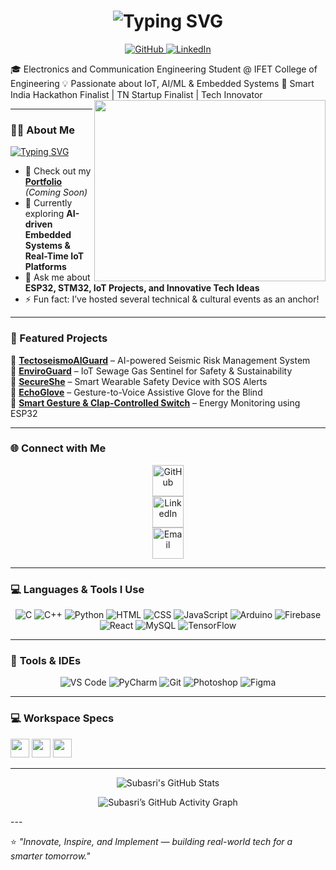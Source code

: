 <!-- Animated Name Header -->
<h1 align="center">
  <img src="https://readme-typing-svg.herokuapp.com?font=Poppins&size=35&pause=1000&color=00C7B7&center=true&vCenter=true&width=600&lines=Hi+there+👋;I'm+Subasri+JD+✨;ECE+Student+|+IoT+and+AI+Enthusiast;Innovator+|+Hackathon+Finalist+🏆" alt="Typing SVG" />
</h1>

<!-- Social Media Links -->
<p align="center">
  <a href="https://github.com/SUBA9995" target="_blank">
    <img src="https://img.shields.io/badge/GitHub-181717?style=for-the-badge&logo=github&logoColor=white" alt="GitHub"/>
  </a>
  <a href="https://www.linkedin.com/in/subasri-jd-6223a225a/" target="_blank">
    <img src="https://img.shields.io/badge/LinkedIn-0A66C2?style=for-the-badge&logo=linkedin&logoColor=white" alt="LinkedIn"/>
  </a>
</p>
🎓 Electronics and Communication Engineering Student @ IFET College of Engineering  
💡 Passionate about IoT, AI/ML & Embedded Systems  
🚀 Smart India Hackathon Finalist | TN Startup Finalist | Tech Innovator  

<img align="right" width="370" height="290" src="https://i.pinimg.com/originals/17/8a/2c/178a2cc52f4ff6c5874c157a9b06c9c9.gif">

---

### 👩‍💻 About Me  
[![Typing SVG](https://readme-typing-svg.demolab.com?font=Poppins&size=22&pause=1000&color=FF69B4&width=600&lines=IoT+Developer+💡;AI+%26+ML+Explorer+🤖;Embedded+Systems+Innovator+⚙️;Hackathon+Finalist+🏆;Tech+Speaker+%26+Organizer+🎤)](https://git.io/typing-svg)

- 🔭 Check out my [**Portfolio**](#) *(Coming Soon)*  
- 🌱 Currently exploring **AI-driven Embedded Systems & Real-Time IoT Platforms**  
- 💬 Ask me about **ESP32, STM32, IoT Projects, and Innovative Tech Ideas**  
- ⚡ Fun fact: I’ve hosted several technical & cultural events as an anchor!  

---

### 💼 Featured Projects  
🔹 [**TectoseismoAIGuard**](#) – AI-powered Seismic Risk Management System  
🔹 [**EnviroGuard**](#) – IoT Sewage Gas Sentinel for Safety & Sustainability  
🔹 [**SecureShe**](#) – Smart Wearable Safety Device with SOS Alerts  
🔹 [**EchoGlove**](#) – Gesture-to-Voice Assistive Glove for the Blind  
🔹 [**Smart Gesture & Clap-Controlled Switch**](#) – Energy Monitoring using ESP32  

---

### 🌐 **Connect with Me**
<p align="center">
  <a href="https://github.com/SUBA9995" target="_blank">
    <img src="https://img.icons8.com/nolan/64/github.png" width="50" title="GitHub"/>
  </a><br>
  <a href="https://www.linkedin.com/in/subasri-jd-6223a225a/" target="_blank">
    <img src="https://img.icons8.com/nolan/64/linkedin.png" width="50" title="LinkedIn"/>
  </a><br>
  <a href="mailto:subasrijd2003@gmail.com" target="_blank">
    <img src="https://img.icons8.com/nolan/64/gmail.png" width="50" title="Email"/>
  </a>
</p>

---

### 💻 **Languages & Tools I Use**
<p align="center">
  <img src="https://img.icons8.com/color/48/c-programming.png" title="C"/>
  <img src="https://img.icons8.com/color/48/c-plus-plus-logo.png" title="C++"/>
  <img src="https://img.icons8.com/color/48/python.png" title="Python"/>
  <img src="https://img.icons8.com/color/48/html-5.png" title="HTML"/>
  <img src="https://img.icons8.com/color/48/css3.png" title="CSS"/>
  <img src="https://img.icons8.com/color/48/javascript.png" title="JavaScript"/>
  <img src="https://img.icons8.com/color/48/arduino.png" title="Arduino"/>
  <img src="https://img.icons8.com/color/48/firebase.png" title="Firebase"/>
  <img src="https://img.icons8.com/color/48/react-native.png" title="React"/>
  <img src="https://img.icons8.com/color/48/mysql-logo.png" title="MySQL"/>
  <img src="https://img.icons8.com/color/48/tensorflow.png" title="TensorFlow"/>
</p>

---

### 🧠 **Tools & IDEs**
<p align="center">
  <img src="https://img.icons8.com/color/48/visual-studio-code-2019.png" title="VS Code"/>
  <img src="https://img.icons8.com/color/48/pycharm.png" title="PyCharm"/>
  <img src="https://img.icons8.com/color/48/git.png" title="Git"/>
  <img src="https://img.icons8.com/color/48/adobe-photoshop.png" title="Photoshop"/>
  <img src="https://img.icons8.com/color/48/figma--v1.png" title="Figma"/>
</p>

---


### 💻 Workspace Specs  
<img height="30" src="https://img.shields.io/badge/Windows-10_Pro-0078D6?style=for-the-badge&logo=windows&logoColor=white"/>  
<img height="30" src="https://img.shields.io/badge/ESP32-Open_Source-FF6F00?style=for-the-badge&logo=espressif&logoColor=white"/>  
<img height="30" src="https://img.shields.io/badge/Arduino-Uno-00979D?style=for-the-badge&logo=arduino&logoColor=white"/>  

---

<!-- GitHub Stats -->
<p align="center">
  <img src="https://github-readme-stats.vercel.app/api?username=SUBA9995&show_icons=true&theme=radical&hide=issues,contribs" alt="Subasri's GitHub Stats" />
</p>

<!-- GitHub Activity Graph -->
<p align="center">
  <img src="https://github-readme-activity-graph.vercel.app/graph?username=SUBA9995&bg_color=0d1117&color=00ffee&line=00bfbf&point=ffffff&area=true&hide_border=true" alt="Subasri’s GitHub Activity Graph" />
</p>
---

⭐ *"Innovate, Inspire, and Implement — building real-world tech for a smarter tomorrow."*  
